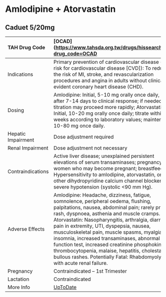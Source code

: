 # Amlodipine + Atorvastatin

## Caduet 5/20mg

| TAH Drug Code      | [OCAD](https://www.tahsda.org.tw/drugs/hissearch.php?drug_code=OCAD                                                                                                                                                                                                                                                                                                                                                                                                                                                                                                      |
|:-------------------|:-------------------------------------------------------------------------------------------------------------------------------------------------------------------------------------------------------------------------------------------------------------------------------------------------------------------------------------------------------------------------------------------------------------------------------------------------------------------------------------------------------------------------------------------------------------------------|
| Indications        | Primary prevention of cardiovascular disease (high-risk for cardiovascular disease [CVD]): To reduce the risk of MI, stroke, and revascularization procedures and angina in adults without clinically evident coronary heart disease (CHD).                                                                                                                                                                                                                                                                                                                              |
| Dosing             | Amlodipine: Initial, 5-10 mg orally once daily, titrate after 7-14 days to clinical response; if needed, titration may proceed more rapidly; Atorvastatin: Initial, 10-20 mg orally once daily; titrate within 2-4 weeks according to laboratory values; maintenance, 10-80 mg once daily.                                                                                                                                                                                                                                                                               |
| Hepatic Impairment | Dose adjustment required                                                                                                                                                                                                                                                                                                                                                                                                                                                                                                                                                 |
| Renal Impairment   | Dose adjustment not necessary                                                                                                                                                                                                                                                                                                                                                                                                                                                                                                                                            |
| Contraindications  | Active liver disease; unexplained persistent elevations of serum transaminases; pregnancy or women who may become pregnant; breastfeeding. Hypersensitivity to amlodipine, atorvastatin, or to other dihydropyridine calcium channel blockers; severe hypotension (systolic <90 mm Hg).                                                                                                                                                                                                                                                                                  |
| Adverse Effects    | Amlodipine: Headache, dizziness, fatigue, somnolence, peripheral oedema, flushing, palpitations, nausea, abdominal pain; rarely pruritus, rash, dyspnoea, asthenia and muscle cramps. Atorvastatin: Nasopharyngitis, arthralgia, diarrhoea, pain in extremity, UTI, dyspepsia, nausea, musculoskeletal pain, muscle spasms, myalgia, insomnia, increased transaminases, abnormal liver function test, increased creatinine phosphokinase, thrombocytopenia, malaise, hepatitis, cholestasis, bullous rashes. Potentially Fatal: Rhabdomyolysis with acute renal failure. |
| Pregnancy          | Contraindicated – 1st Trimester                                                                                                                                                                                                                                                                                                                                                                                                                                                                                                                                          |
| Lactation          | Contraindicated                                                                                                                                                                                                                                                                                                                                                                                                                                                                                                                                                          |
| More Info          | [UpToDate](https://www.uptodate.com/contents/amlodipine-and-atorvastatin-drug-information)                                                                                                                                                                                                                                                                                                                                                                                                                                                                               |

